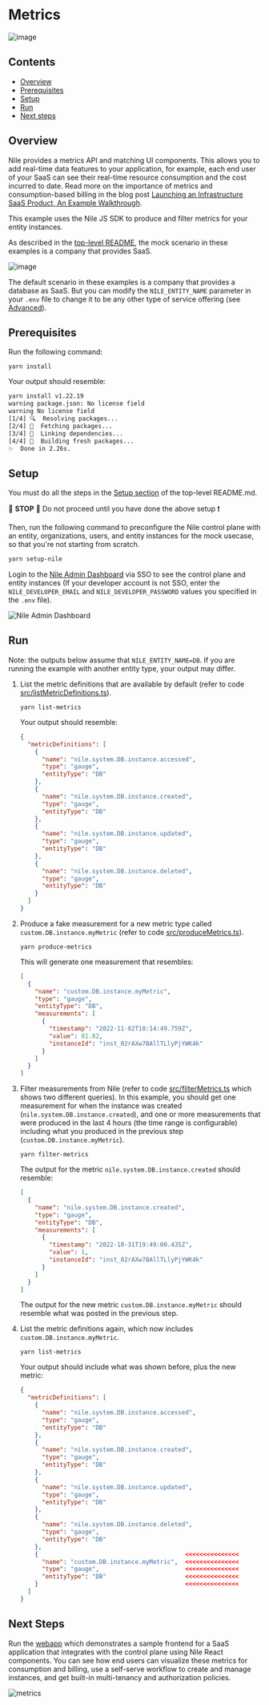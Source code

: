 # Metrics

![image](../images/Nile-text-logo.png)

## Contents

* [Overview](#overview)
* [Prerequisites](#prerequisites)
* [Setup](#setup)
* [Run](#run)
* [Next steps](#next-steps)

## Overview

Nile provides a metrics API and matching UI components.
This allows you to add real-time data features to your application, for example, each end user of your SaaS can see their real-time resource consumption and the cost incurred to date.
Read more on the importance of metrics and consumption-based billing in the blog post [Launching an Infrastructure SaaS Product, An Example Walkthrough](https://www.thenile.dev/blog/launch-infra-saas#metrics-and-consumption-based-billing).

This example uses the Nile JS SDK to produce and filter metrics for your entity instances.

As described in the [top-level README](../README.md), the mock scenario in these examples is a company that provides SaaS.

![image](../images/saas.png)

The default scenario in these examples is a company that provides a database as SaaS.
But you can modify the `NILE_ENTITY_NAME` parameter in your `.env` file to change it to be any other type of service offering (see [Advanced](../README.md#advanced)).

## Prerequisites

Run the following command:

```
yarn install
```

Your output should resemble:

```bash
yarn install v1.22.19
warning package.json: No license field
warning No license field
[1/4] 🔍  Resolving packages...
[2/4] 🚚  Fetching packages...
[3/4] 🔗  Linking dependencies...
[4/4] 🔨  Building fresh packages...
✨  Done in 2.26s.
```

## Setup

You must do all the steps in the [Setup section](../README.md#setup) of the top-level README.md.

:stop_sign: **STOP** :stop_sign: Do not proceed until you have done the above setup :heavy_exclamation_mark:

Then, run the following command to preconfigure the Nile control plane with an entity, organizations, users, and entity instances for the mock usecase, so that you're not starting from scratch.

```bash
yarn setup-nile
```

Login to the [Nile Admin Dashboard](https://nad.thenile.dev/) via SSO to see the control plane and entity instances (If your developer account is not SSO, enter the `NILE_DEVELOPER_EMAIL` and `NILE_DEVELOPER_PASSWORD` values you specified in the `.env` file).

![Nile Admin Dashboard](../multi-tenancy/images/nad.png)

## Run

Note: the outputs below assume that `NILE_ENTITY_NAME=DB`.  If you are running the example with another entity type, your output may differ.

1. List the metric definitions that are available by default (refer to code [src/listMetricDefinitions.ts](src/listMetricDefinitions.ts)).

   ```
   yarn list-metrics
   ```

   Your output should resemble:

   ```json
   {
     "metricDefinitions": [
       {
         "name": "nile.system.DB.instance.accessed",
         "type": "gauge",
         "entityType": "DB"
       },
       {
         "name": "nile.system.DB.instance.created",
         "type": "gauge",
         "entityType": "DB"
       },
       {
         "name": "nile.system.DB.instance.updated",
         "type": "gauge",
         "entityType": "DB"
       },
       {
         "name": "nile.system.DB.instance.deleted",
         "type": "gauge",
         "entityType": "DB"
       }
     ]
   }
   ```

2. Produce a fake measurement for a new metric type called `custom.DB.instance.myMetric` (refer to code [src/produceMetrics.ts](src/produceMetrics.ts)).

   ```
   yarn produce-metrics
   ```

   This will generate one measurement that resembles:

   ```json
   [
     {
       "name": "custom.DB.instance.myMetric",
       "type": "gauge",
       "entityType": "DB",
       "measurements": [
         {
           "timestamp": "2022-11-02T18:14:49.759Z",
           "value": 81.82,
           "instanceId": "inst_02rAXw7BAllTLlyPjYWK4k"
         }
       ]
     }
   ]
   ```

3. Filter measurements from Nile (refer to code [src/filterMetrics.ts](src/filterMetrics.ts) which shows two different queries). In this example, you should get one measurement for when the instance was created (`nile.system.DB.instance.created`), and one or more measurements that were produced in the last 4 hours (the time range is configurable) including what you produced in the previous step (`custom.DB.instance.myMetric`).

   ```
   yarn filter-metrics
   ```

   The output for the metric `nile.system.DB.instance.created` should resemble:

   ```json
   [
     {
       "name": "nile.system.DB.instance.created",
       "type": "gauge",
       "entityType": "DB",
       "measurements": [
         {
           "timestamp": "2022-10-31T19:49:00.435Z",
           "value": 1,
           "instanceId": "inst_02rAXw7BAllTLlyPjYWK4k"
         }
       ]
     }
   ]
   ```

   The output for the new metric `custom.DB.instance.myMetric` should resemble what was posted in the previous step.

4. List the metric definitions again, which now includes `custom.DB.instance.myMetric`.

   ```
   yarn list-metrics
   ```

   Your output should include what was shown before, plus the new metric:

   ```json
   {
     "metricDefinitions": [
       {
         "name": "nile.system.DB.instance.accessed",
         "type": "gauge",
         "entityType": "DB"
       },
       {
         "name": "nile.system.DB.instance.created",
         "type": "gauge",
         "entityType": "DB"
       },
       {
         "name": "nile.system.DB.instance.updated",
         "type": "gauge",
         "entityType": "DB"
       },
       {
         "name": "nile.system.DB.instance.deleted",
         "type": "gauge",
         "entityType": "DB"
       },
       {                                         <<<<<<<<<<<<<<<
         "name": "custom.DB.instance.myMetric",  <<<<<<<<<<<<<<<
         "type": "gauge",                        <<<<<<<<<<<<<<<
         "entityType": "DB"                      <<<<<<<<<<<<<<<
       }                                         <<<<<<<<<<<<<<<
     ]
   }
   ```

## Next Steps

Run the [webapp](../webapp/) which demonstrates a sample frontend for a SaaS application that integrates with the control plane using Nile React components.
You can see how end users can visualize these metrics for consumption and billing, use a self-serve workflow to create and manage instances, and get built-in multi-tenancy and authorization policies.

![metrics](../webapp/images/metrics.png)
